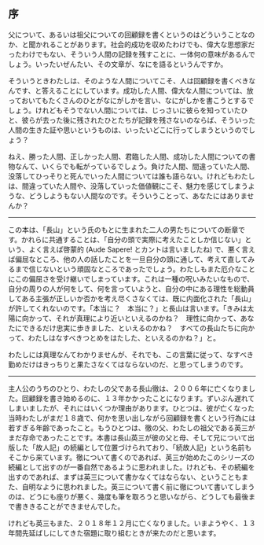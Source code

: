 ## 序

父について、あるいは祖父についての回顧録を書くというのはどういうことなのか、と聞かれることがあります。社会的成功を収めたわけでも、偉大な思想家だったわけでもない、そういう人間の記録を残すことに、一体何の意味があるんでしょう。いったいぜんたい、その文章が、なにを語るというんですか。

そういうときわたしは、そのような人間についてこそ、人は回顧録を書くべきなんです、と答えることにしています。成功した人間、偉大な人間については、放っておいてもたくさんのひとがなにがしかを言い、なにがしかを書こうとするでしょう。けれどもそうでない人間については、じっさいに彼らを知っていたひと、彼らが去った後に残されたひとたちが記録を残さないのならば、そういった人間の生きた証や思いというものは、いったいどこに行ってしまうというのでしょう？

ねえ、勝った人間、正しかった人間、君臨した人間、成功した人間についての書物なんて、いくらでも転がっているでしょう。負けた人間、間違っていた人間、没落してひっそりと死んでいった人間については誰も語らない。けれどもわたしは、間違っていた人間や、没落していった価値観にこそ、魅力を感じてしまうような、どうしようもない人間なのです。そういうことって、あなたにはありませんか？

---

この本は、「長山」という氏のもとに生まれた二人の男たちについての断章です。かれらに共通することは、「自分の頭で実際に考えたことしか信じない」という、よく言えば啓蒙的 (Aude Sapere! とカントは言いましたね) で、悪く言えば偏屈なところ、他の人の話したことを一旦自分の頭に通して、考えて直してみるまで信じないという頑固なところであったでしょう。わたしもまた厄介なことにこの偏屈さを受け継いでしまっています。これは一種の呪いみたいなもので、自分の周りの人が何をして、何を言っていようと、自分の中にある理性を総動員してある主張が正しいか否かを考え尽くさなくては、既に内面化された「長山」が許してくれないのです。「本当に？　本当に？」と長山は言います。「きみは太陽に向かって、それが真理により近いといえるのかね？　理性に向かって、あなたにできるだけ忠実に歩きました、といえるのかね？　すべての長山たちに向かって、わたしはなすべきつとめをはたした、といえるのかね？」と。

わたしには真理なんてわかりませんが、それでも、この言葉に従って、なすべき勤めだけはきっちりと果たさなくてはならないのだ、と思ってしまうのです。

---

主人公のうちのひとり、わたしの父である長山徹は、２００６年に亡くなりました。回顧録を書き始めるのに、１３年かかったことになります。ずいぶん遅れてしまいましたが、それにはいくつか理由があります。ひとつは、彼が亡くなった当時わたしがまだ１８歳で、何かを思い出しながら回顧録を書くという行為には若すぎる年齢であったこと。もうひとつは、徹の父、わたしの祖父である英三がまだ存命であったことです。本書は長山英三が彼の父と母、そして兄について出版した「故人記」の続編として位置づけられており、「続故人記」という名前もそこから来ています。徹について書くのであれば、英三が始めたこのシリーズの続編として出すのが一番自然であるように思われました。けれども、その続編を出すのであれば、まずは英三について書かなくてはならない、ということもまた、自明なように思われました。英三について書く前に徹について書いてしまうのは、どうにも座りが悪く、幾度も筆を取ろうと思いながら、どうしても最後まで書ききることができませんでした。

けれども英三もまた、２０１８年１２月に亡くなりました。いまようやく、１３年間先延ばしにしてきた宿題に取り組むときが来たのだと思います。
